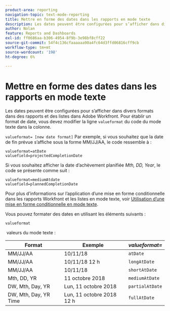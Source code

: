 ```yaml
---
product-area: reporting
navigation-topic: text-mode-reporting
title: Mettre en forme des dates dans les rapports en mode texte
description: Les dates peuvent être configurées pour s’afficher dans divers formats dans des rapports et des listes dans Adobe Workfront. Pour établir un format de date, vous devez modifier la ligne de valeur du code du mode texte dans la colonne.
author: Nolan
feature: Reports and Dashboards
exl-id: ff0686aa-b306-4954-8f9b-3e98bf8cff22
source-git-commit: 54f4c136cfaaaaaa90a4fc64d3ffd06816cff9cb
workflow-type: tm+mt
source-wordcount: '198'
ht-degree: 6%

---
```


# Mettre en forme des dates dans les rapports en mode texte

Les dates peuvent être configurées pour s’afficher dans divers formats dans des rapports et des listes dans Adobe Workfront. Pour établir un format de date, vous devez modifier la ligne `valueformat` du code du mode texte dans la colonne.

`valueformat= [new date format]` Par exemple, si vous souhaitez que la date de fin prévue s’affiche sous la forme MM/JJ/AA, le code ressemble à :

```
valueformat=atDate
valuefield=projectedCompletionDate
```

Si vous souhaitez afficher la date d’achèvement planifiée *Mth, DD, Year*, le code se présente comme suit :

```
valueformat=mediumAtdate
valuefield=plannedCompletionDate
```

Pour plus d’informations sur l’application d’une mise en forme conditionnelle dans les rapports Workfront et les listes en mode texte, voir [Utilisation d’une mise en forme conditionnelle en mode texte](../../../reports-and-dashboards/reports/text-mode/use-conditional-formatting-text-mode.md).

Vous pouvez formater des dates en utilisant les éléments suivants :

```
valueformat
```

 valeurs du mode texte :

| **Format** | Exemple  | ***valueformat=*** |
|---|---|---|
| MM/JJ/AA | 10/11/18 | `atDate` |
| MM/JJ/AA | 10/11/18 12 h | `longAtDate` |
| MM/JJ/AA | 10/11/18 | `shortAtDate` |
| Mth, DD, YR | 11 octobre 2018 | `mediumAtDate` |
| DW, Mth, Day, YR | Lun, 11 octobre 2018 | `partialAtDate` |
| DW, Mth, Day, YR Time | Lun, 11 octobre 2018 12 h | `fullAtDate` |
